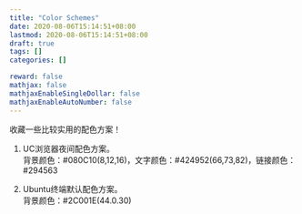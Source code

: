 ```yaml
---
title: "Color Schemes"
date: 2020-08-06T15:14:51+08:00
lastmod: 2020-08-06T15:14:51+08:00
draft: true
tags: []
categories: []

reward: false
mathjax: false
mathjaxEnableSingleDollar: false
mathjaxEnableAutoNumber: false
---
```


收藏一些比较实用的配色方案！

<!--more-->
1. UC浏览器夜间配色方案。  
背景颜色：#080C10(8,12,16)，文字颜色：#424952(66,73,82)，链接颜色：#294563

2. Ubuntu终端默认配色方案。  
背景颜色：#2C001E(44.0.30)